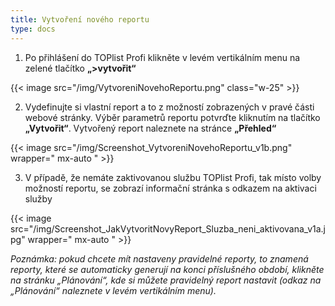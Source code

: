 ```yaml
---
title: Vytvoření nového reportu
type: docs
---
```

1. Po přihlášení do TOPlist Profi klikněte v levém vertikálním menu na zelené tlačítko **„>vytvořit“**

{{< image src="/img/VytvoreniNovehoReportu.png" class="w-25" >}}


2. Vydefinujte si vlastní report a to z možností zobrazených v pravé části webové stránky. Výběr parametrů reportu potvrďte kliknutím na tlačítko **„Vytvořit“**. Vytvořený report naleznete na stránce **„Přehled“**

{{< image src="/img/Screenshot_VytvoreniNovehoReportu_v1b.png" wrapper=" mx-auto " >}}


3. V případě, že nemáte zaktivovanou službu TOPlist Profi, tak místo volby možností reportu, se zobrazí informační stránka s odkazem na aktivaci služby

{{< image src="/img/Screenshot_JakVytvoritNovyReport_Sluzba_neni_aktivovana_v1a.jpg" wrapper=" mx-auto " >}}

_Poznámka: pokud chcete mít nastaveny pravidelné reporty, to znamená reporty, které se automaticky generují na konci příslušného období, klikněte na stránku „Plánování“, kde si můžete pravidelný report nastavit (odkaz na „Plánování“ naleznete v levém vertikálním menu)._